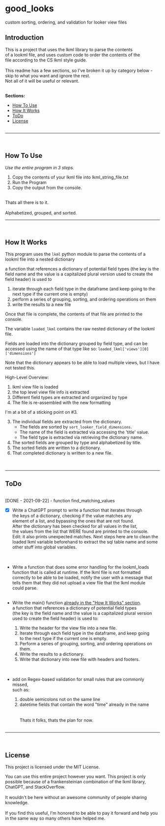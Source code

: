 # good_looks
custom sorting, ordering, and validation for looker view files

## Introduction
This is a project that uses the lkml library to parse the contents </br>
of a lookml file, and uses custom code to order the contents of the </br>
file according to the CS lkml style guide. </br></br>
This readme has a few sections, so I've broken it up by category below - </br>
skip to what you want and ignore the rest.</br>
Not all of it will be useful or relevant. 
</br></br>

**Sections:**
  - [How To Use](#how-to-use)
  - [How It Works](#how-it-works) 
  - [ToDo](#todo)
  - [License](#license) 
</br></br>
-----------------------------------
</br>

## How To Use

*Use the entire program in 3 steps.* </br>

   1. Copy the contents of your lkml file into lkml_string_file.txt
   2. Run the Program
   3. Copy the output from the console.</br>

</br>
Thats all there is to it. </br>
</br>
Alphabetized, grouped, and sorted.

</br>

-----------------------------------
</br>

## How It Works

This program uses the `lkml` python module to parse the contents of a lookml file 
into a nested dictionary

a function that references a dictionary of potential field types 
(the key is the field name and the value is a capitalized plural version used to 
create the field header) is used to 
   1. iterate through each field type in the dataframe (and keep going to the next type
   if the current one is empty)
   2. perform a series of grouping, sorting, and ordering operations on them
   3. write the results to a new file

Once that file is complete, the contents of that file are printed to the console.





The variable `loaded_lkml` contains the raw nested dictionary of 
the lookml file.


Fields are loaded into the dictionary grouped by field type, and can be accessed
using the name of that type like so: `loaded_lkml['views'][0]['dimensions']`

Note that the dictionary appears to be able to load multiple views, but I have not
tested this.

High-Level Overview:
1. lkml view file is loaded 
2. the top level view file info is extracted
3. Different field types are extracted and organized by type
4. The file is re-assembled with the new formatting

I'm at a bit of a sticking point on #3.



3. The individual fields are extracted from the dictionary.
   - The fields are sorted by `sort_looker_field_dimensions`.
   - The name of the field is extracted via accessing the 'title' value.
   - The field type is extracted via retrieving the dictionary name.
4. The sorted fields are grouped by type and alphabetized by title.
5. The sorted fields are written to a dictionary.
6. That completed dictionary is written to a new file.
</br></br></br>
-----------------------------------
## ToDo
</br>
[DONE - 2021-09-22] - function find_matching_values </br>

- [x] Write a ChatGPT prompt to write a function that iterates through </br>
the keys of a dictionary, checking if the value matches any </br>
element of a list, and bypassing the ones that are not found. </br>
After the dictionary has been checked for all values in the list, </br>
the values from the list that WERE found are printed to the console. </br>
Edit: it also prints unexpected matches. Next steps here are to clean 
the loaded lkml variable beforehand to extract the sql table name and some </br>
other stuff into global variables. </br>
</br></br>

- Write a function that does some error handling for the lookml_loads </br>
function that is called at runtime. If the lkml file is not formatted </br>
correctly to be able to be loaded, notify the user with a message that </br>
tells them that they did not upload a view file that the lkml module </br>
could parse. </br></br>

- Write the main() function [already in the "How It Works" section](#how-it-works). </br>
a function that references a dictionary of potential field types </br> 
(the key is the field name and the value is a capitalized plural version </br>
used to create the field header) is used to:
   1. Write the header for the view file into a new file. </br>
   2. Iterate through each field type in the dataframe, and keep going </br>
   to the next type if the current one is empty. </br>
   3. Perform a series of grouping, sorting, and ordering operations on them. </br>
   4. Write the results to a dictionary.
   5. Write that dictionary into new file with headers and footers. </br>
</br></br>
- add on Regex-based validation for small rules that are commonly missed, </br>
such as:
   1. double semicolons not on the same line
   2. datetime fields that contain the word "time" already in the name </br>
</br></br>
Thats it folks, thats the plan for now.
</br></br>

-----------------------------------
</br>

## License
This project is licensed under the MIT License.

You can use this entire project however you want. This project is only </br>
possible because of a frankensteinian combination of the lkml library, </br>
ChatGPT, and StackOverflow. </br></br>
It wouldn't be here without an awesome community of people sharing knowledge. 
</br></br>
If you find this useful, I'm honored to be able to pay it forward and help you </br> 
in the same way so many others have helped me. </br>

